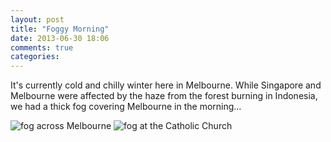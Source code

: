 ```yaml
---
layout: post
title: "Foggy Morning"
date: 2013-06-30 18:06
comments: true
categories: 
---
```


It's currently cold and chilly winter here in Melbourne. While Singapore and Melbourne were affected by the haze
from the forest burning in Indonesia, we had a thick fog covering Melbourne in the morning...

<img src="http://farm6.staticflickr.com/5486/9162080879_1ff400d9c1_o.jpg" alt="fog across Melbourne" />

<img src="http://farm8.staticflickr.com/7284/9162081351_5ef2d51a78_o.jpg" alt="fog at the Catholic Church" />